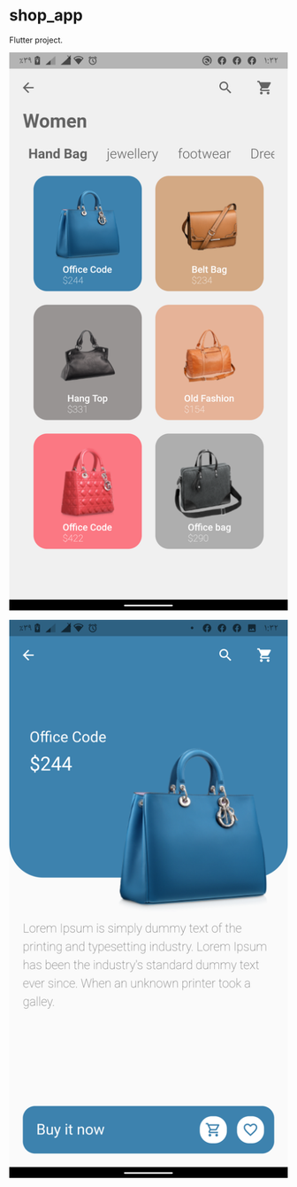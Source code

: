 # shop_app

 Flutter project.
 
 ![first screen shot](https://github.com/ahmedmagdymohamedy/shop_app_ui/blob/main/screens%20shot/Screenshot_%D9%A2%D9%A0%D9%A2%D9%A1%D9%A0%D9%A4%D9%A0%D9%A9-%D9%A0%D9%A1%D9%A3%D9%A2%D9%A5%D9%A2.png?raw=true)
 
 ![first screen shot](https://github.com/ahmedmagdymohamedy/shop_app_ui/blob/main/screens%20shot/Screenshot_%D9%A2%D9%A0%D9%A2%D9%A1%D9%A0%D9%A4%D9%A0%D9%A9-%D9%A0%D9%A1%D9%A3%D9%A3%D9%A0%D9%A1.png?raw=true)



